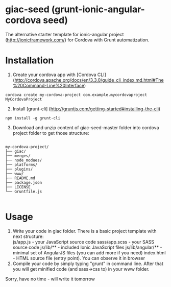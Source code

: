 giac-seed (grunt-ionic-angular-cordova seed)
=========

The alternative starter template for ionic-angular project (http://ionicframework.com/) for Cordova with Grunt automatization.

Installation
=========

1. Create your cordova app with [Cordova CLI]
(http://cordova.apache.org/docs/en/3.3.0/guide_cli_index.md.html#The%20Command-Line%20Interface)
```
cordova create my-cordova-project com.example.mycordovaproject MyCordovaProject
```
2. Install [grunt-cli]
(http://gruntjs.com/getting-started#installing-the-cli)
```
npm install -g grunt-cli
```
3. Download and unzip content of giac-seed-master folder into cordova project folder to get those structure:
<pre>
<code>
my-cordova-project/
├── giac/
├── merges/
├── node_modues/
├── platforms/
├── plugins/
├── www/
├── README.md
├── package.json
├── LICENSE
└── Gruntfile.js
</code>
</pre>

Usage
=========

1. Write your code in giac folder. There is a basic project template with next structure:  
js/app.js - your JavaScript source code
sass/app.scss - your SASS source code
js/lib/** - included Ionic JavaScript files
js/lib/angular/** - minimal set of AngularJS files (you can add more if you need)
index.html - HTML source file (entry point). You can observe it in browser
2. Compile your code by simply typing "grunt" in command line. After that you will get minified code (and sass->css to) in your www folder.

Sorry, have no time - will write it tomorrow

